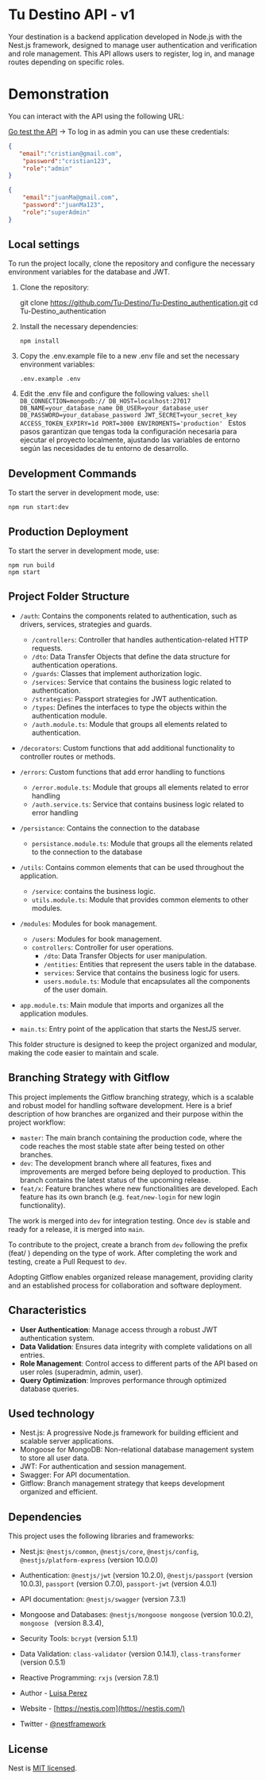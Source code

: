 # Tu Destino API - v1

Your destination is a backend application developed in Node.js with the Nest.js framework, designed to manage user authentication and verification and role management. This API allows users to register, log in, and manage routes depending on specific roles.

# Demonstration

You can interact with the API using the following URL:

[Go test the API](http://localhost:3000/api) -> To log in as admin you can use these credentials:
```json
{
   "email":"cristian@gmail.com",
    "password":"cristian123",
    "role":"admin"
}

{
    "email":"juanMa@gmail.com",
    "password":"juanMa123",
    "role":"superAdmin"
}
```

## Local settings

To run the project locally, clone the repository and configure the necessary environment variables for the database and JWT.

1. Clone the repository:

   git clone https://github.com/Tu-Destino/Tu-Destino_authentication.git
   cd Tu-Destino_authentication
   
2. Install the necessary dependencies:
   ```shell
   npm install
     ``` 
3. Copy the .env.example file to a new .env file and set the necessary environment variables:
    ```shell
    .env.example .env
   ```  

4.   Edit the .env file and configure the following values:
    ```shell
        DB_CONNECTION=mongodb://
        DB_HOST=localhost:27017
        DB_NAME=your_database_name
        DB_USER=your_database_user
        DB_PASSWORD=your_database_password
        JWT_SECRET=your_secret_key
        ACCESS_TOKEN_EXPIRY=1d
        PORT=3000
        ENVIROMENTS='production'
    ```
Estos pasos garantizan que tengas toda la configuración necesaria para ejecutar el proyecto localmente, ajustando las variables de entorno según las necesidades de tu entorno de desarrollo.
                   

## Development Commands

To start the server in development mode, use:

```shell
npm run start:dev
```
## Production Deployment

To start the server in development mode, use:

```shell
npm run build
npm start
```

## Project Folder Structure

- `/auth`: Contains the components related to authentication, such as drivers, services, strategies and guards.
    - `/controllers`: Controller that handles authentication-related HTTP requests.
    - `/dto`: Data Transfer Objects that define the data structure for authentication operations.
    - `/guards`: Classes that implement authorization logic.
    - `/services`: Service that contains the business logic related to authentication.
    - `/strategies`: Passport strategies for JWT authentication.
    - `/types`: Defines the interfaces to type the objects within the authentication module.
    - `/auth.module.ts`: Module that groups all elements related to authentication.

- `/decorators`: Custom functions that add additional functionality to controller routes or methods.

- `/errors`: Custom functions that add error handling to functions
    - `/error.module.ts`: Module that groups all elements related to error handling
    - `/auth.service.ts`: Service that contains business logic related to error handling

- `/persistance`: Contains the connection to the database
    - `persistance.module.ts`: Module that groups all the elements related to the connection to the database

- `/utils`: Contains common elements that can be used throughout the application.
    - `/service`: contains the business logic.
    - `utils.module.ts`: Module that provides common elements to other modules.


- `/modules`: Modules for book management.
    - `/users`: Modules for book management.
    - `controllers`: Controller for user operations.
        - `/dto`: Data Transfer Objects for user manipulation.
        - `/entities`: Entities that represent the users table in the database.
        - `services`: Service that contains the business logic for users.
        - `users.module.ts`: Module that encapsulates all the components of the user domain.
        

- `app.module.ts`: Main module that imports and organizes all the application modules.
- `main.ts`: Entry point of the application that starts the NestJS server.

This folder structure is designed to keep the project organized and modular, making the code easier to maintain and scale.

## Branching Strategy with Gitflow

This project implements the Gitflow branching strategy, which is a scalable and robust model for handling software development. Here is a brief description of how branches are organized and their purpose within the project workflow:

- `master`: The main branch containing the production code, where the code reaches the most stable state after being tested on other branches.
- `dev`: The development branch where all features, fixes and improvements are merged before being deployed to production. This branch contains the latest status of the upcoming release.
- `feat/x`: Feature branches where new functionalities are developed. Each feature has its own branch (e.g. `feat/new-login` for new login functionality).


The work is merged into `dev` for integration testing. Once `dev` is stable and ready for a release, it is merged into `main`.

To contribute to the project, create a branch from `dev` following the prefix (feat/ ) depending on the type of work. After completing the work and testing, create a Pull Request to `dev`.

Adopting Gitflow enables organized release management, providing clarity and an established process for collaboration and software deployment.



## Characteristics

- **User Authentication**: Manage access through a robust JWT authentication system.
- **Data Validation**: Ensures data integrity with complete validations on all entries.
- **Role Management**: Control access to different parts of the API based on user roles (superadmin, admin, user).
- **Query Optimization**: Improves performance through optimized database queries.


## Used technology

- Nest.js: A progressive Node.js framework for building efficient and scalable server applications.
- Mongoose for MongoDB: Non-relational database management system to store all user data.
- JWT: For authentication and session management.
- Swagger: For API documentation.
- Gitflow: Branch management strategy that keeps development organized and efficient.

## Dependencies

This project uses the following libraries and frameworks:

- Nest.js: `@nestjs/common`, `@nestjs/core`, `@nestjs/config`, `@nestjs/platform-express` (version 10.0.0)
- Authentication: `@nestjs/jwt` (version 10.2.0), `@nestjs/passport` (version 10.0.3), `passport` (version 0.7.0), `passport-jwt` (version 4.0.1)
- API documentation: `@nestjs/swagger` (version 7.3.1)
- Mongoose and Databases: `@nestjs/mongoose mongoose` (version 10.0.2), `mongoose ` (version 8.3.4),
- Security Tools: `bcrypt` (version 5.1.1)
- Data Validation: `class-validator` (version 0.14.1), `class-transformer` (version 0.5.1)
- Reactive Programming: `rxjs` (version 7.8.1)



- Author - [Luisa Perez](https://holas1356.github.io/Portafolio/)
- Website - [https://nestjs.com](https://nestjs.com/)
- Twitter - [@nestframework](https://twitter.com/nestframework)

## License

Nest is [MIT licensed](LICENSE).
